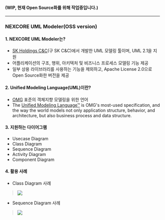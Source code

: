 #### (WIP, 현재 Open Source화를 위해 작업중입니다.)
---
### NEXCORE UML Modeler(OSS version)

#### 1. NEXCORE UML Modeler는? 

* [SK Holdings C&C](http://cc.sk.com/)(구 SK C&C)에서 개발한 UML 모델링 툴이며, UML 2.1을 지원
* 어플리케이션의 구조, 행위, 아키텍처 및 비즈니스 프로세스 모델링 기능  제공
* 일부 상용 라이브러리를 사용하는 기능을 제외하고, Apache License 2.0으로 Open Source화한 버전을 제공

#### 2. Unified Modeling Language(UML)이란?

* [OMG](http://www.omg.org/) 표준의 객체지향 모델링을 위한 언어
* The [Unified Modeling Language™](http://www.uml.org/) is OMG's most-used specification, and the way the world models not only application structure, behavior, and architecture, but also business process and data structure.  

#### 3. 지원하는 다이어그램 

* Usecase Diagram
* Class Diagram
* Sequence Diagram
* Activity Diagram
* Component Diagram

#### 4. 활용 사례

* Class Diagram 사례
> ![](https://github.com/SK-HOLDINGS-CC/NEXCORE-UML-Modeler/blob/master/filesForGitHub/class_diagram1.jpg)

* Sequence Diagram 사례
> ![](http://nexcore.skcc.com/alm/alcinous/manual/topic/nexcore.tool.uml.help/html/images/img22.jpg)
